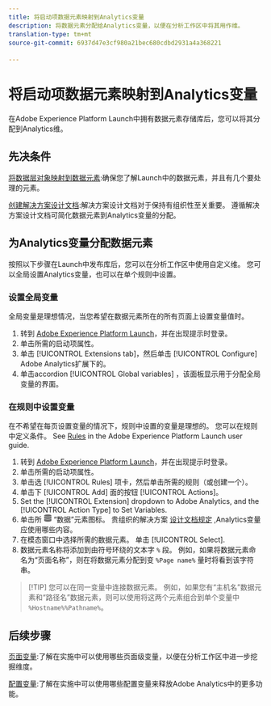 ```yaml
---
title: 将启动项数据元素映射到Analytics变量
description: 将数据元素分配给Analytics变量，以便在分析工作区中将其用作维。
translation-type: tm+mt
source-git-commit: 6937d47e3cf980a21bec680cdbd2931a4a368221

---
```



# 将启动项数据元素映射到Analytics变量

在Adobe Experience Platform Launch中拥有数据元素存储库后，您可以将其分配到Analytics维。

## 先决条件

[将数据层对象映射到数据元素](layer-to-elements.md):确保您了解Launch中的数据元素，并且有几个要处理的元素。

[创建解决方案设计文档](../prepare/solution-design.md):解决方案设计文档对于保持有组织性至关重要。 遵循解决方案设计文档可简化数据元素到Analytics变量的分配。

## 为Analytics变量分配数据元素

按照以下步骤在Launch中发布库后，您可以在分析工作区中使用自定义维。 您可以全局设置Analytics变量，也可以在单个规则中设置。

### 设置全局变量

全局变量是理想情况，当您希望在数据元素所在的所有页面上设置变量值时。

1. 转到 [Adobe Experience Platform Launch](https://launch.adobe.com)，并在出现提示时登录。
1. 单击所需的启动项属性。
1. 单击 [!UICONTROL Extensions tab]，然后单击 [!UICONTROL Configure] Adobe Analytics扩展下的。
1. 单击accordion [!UICONTROL Global variables] ，该面板显示用于分配全局变量的界面。

### 在规则中设置变量

在不希望在每页设置变量的情况下，规则中设置的变量是理想的。 您可以在规则中定义条件。 See [Rules](https://docs.adobe.com/content/help/en/launch/using/reference/manage-resources/rules.html) in the Adobe Experience Platform Launch user guide.

1. 转到 [Adobe Experience Platform Launch](https://launch.adobe.com)，并在出现提示时登录。
1. 单击所需的启动项属性。
1. 单击选 [!UICONTROL Rules] 项卡，然后单击所需的规则（或创建一个）。
1. 单击下 [!UICONTROL Add] 面的按钮 [!UICONTROL Actions]。
1. Set the [!UICONTROL Extension] dropdown to Adobe Analytics, and the [!UICONTROL Action Type] to Set Variables.
1. 单击所 ![需Analytics变量右侧的](assets/data-element.png) “数据”元素图标。 贵组织的解决方案 [设计文档规定](../prepare/solution-design.md) ,Analytics变量应使用哪些内容。
1. 在模态窗口中选择所需的数据元素。 单击 [!UICONTROL Select].
1. 数据元素名称将添加到由符号环绕的文本字 `%` 段。 例如，如果将数据元素命名为“页面名称”，则在将数据元素分配到变 `%Page name%` 量时将看到该字符串。

> [!TIP] 您可以在同一变量中连接数据元素。 例如，如果您有“主机名”数据元素和“路径名”数据元素，则可以使用将这两个元素组合到单个变量中 `%Hostname%%Pathname%`。

## 后续步骤

[页面变量](../vars/page-vars/page-variables.md):了解在实施中可以使用哪些页面级变量，以便在分析工作区中进一步挖掘维度。

[配置变量](../vars/config-vars/configuration-variables.md):了解在实施中可以使用哪些配置变量来释放Adobe Analytics中的更多功能。
